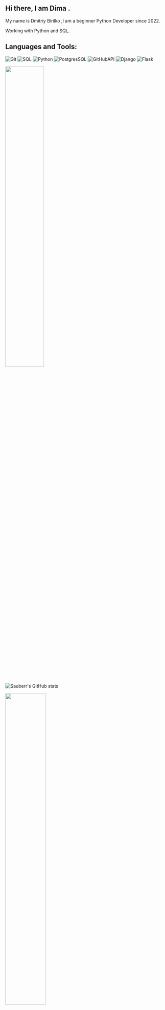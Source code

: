 
## Hi there, I am Dima .
My name is Dmitriy Birilko ,I am a beginner Python Developer since 2022.

Working with Python and SQL.

## Languages and Tools:
![Git](https://img.shields.io/badge/-Git-090909?)
![SQL](https://img.shields.io/badge/-SQL-090909?)
![Python](https://img.shields.io/badge/-Python-090909?)
![PostgresSQL](https://img.shields.io/badge/-PostgresSQL-090909?)
![GitHubAPI](https://img.shields.io/badge/-GitHubAPI-090909?)
![Django](https://img.shields.io/badge/-Django-090909?)
![Flask](https://img.shields.io/badge/-Flask-090909?)


<img align="center" width="49.1%" src="https://github-readme-stats.vercel.app/api/top-langs/?username=sauberr&langs_count=8&layout=compact&theme=dark">

![Sauberr's GitHub stats](https://github-readme-stats-git-masterrstaa-rickstaa.vercel.app/api?username=sauberr&&show_icons=true&theme=dark)

<img align="center" width="50%" src="https://github-readme-stats.vercel.app/api/pin/?username=sauberr&amp;repo=github-readme-stats&amp;theme=buefy">
